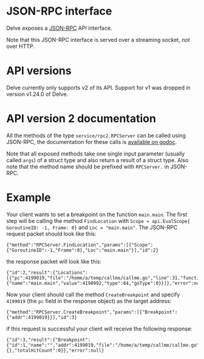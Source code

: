 # JSON-RPC interface

Delve exposes a [JSON-RPC](https://www.jsonrpc.org/specification_v1) API interface. 

Note that this JSON-RPC interface is served over a streaming socket, *not* over HTTP.

# API versions

Delve currently only supports v2 of its API. Support for v1 was dropped in version v1.24.0 of Delve.

# API version 2 documentation

All the methods of the type `service/rpc2.RPCServer` can be called using JSON-RPC, the documentation for these calls is [available on godoc](https://pkg.go.dev/github.com/fansqz/delve/service/rpc2#RPCServer).

Note that all exposed methods take one single input parameter (usually called `args`) of a struct type and also return a result of a struct type. Also note that the method name should be prefixed with `RPCServer.` in JSON-RPC.

# Example

Your client wants to set a breakpoint on the function `main.main`.
The first step will be calling the method `FindLocation` with `Scope = api.EvalScope{ GoroutineID: -1, Frame: 0}` and `Loc = "main.main"`. The JSON-RPC request packet should look like this:

```
{"method":"RPCServer.FindLocation","params":[{"Scope":{"GoroutineID":-1,"Frame":0},"Loc":"main.main"}],"id":2}
```

the response packet will look like this:

```
{"id":2,"result":{"Locations":[{"pc":4199019,"file":"/home/a/temp/callme/callme.go","line":31,"function":{"name":"main.main","value":4198992,"type":84,"goType":0}}]},"error":null}
```

Now your client should call the method `CreateBreakpoint` and specify `4199019` (the `pc` field in the response object) as the target address:

```
{"method":"RPCServer.CreateBreakpoint","params":[{"Breakpoint":{"addr":4199019}}],"id":3}
```

if this request is successful your client will receive the following response:

```
{"id":3,"result":{"Breakpoint":{"id":1,"name":"","addr":4199019,"file":"/home/a/temp/callme/callme.go","line":31,"functionName":"main.main","Cond":"","continue":false,"goroutine":false,"stacktrace":0,"LoadArgs":null,"LoadLocals":null,"hitCount":{},"totalHitCount":0}},"error":null}
```
